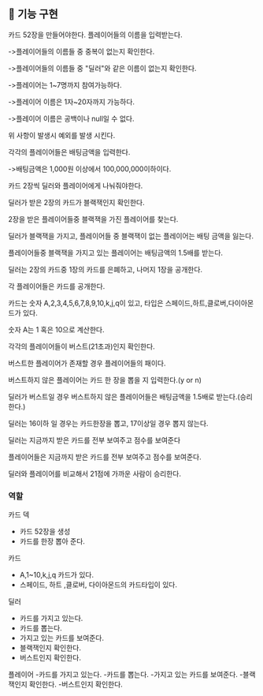 ## 🎨 기능 구현

카드 52장을 만들어야한다.
플레이어들의 이름을 입력받는다.

->플레이어들의 이름들 중 중복이 없는지 확인한다.

->플레이어들의 이름들 중 "딜러"와 같은 이름이 없는지 확인한다.

->플레이어는 1~7명까지 참여가능하다.

->플레이어 이름은 1자~20자까지 가능하다.

->플레이어 이름은 공백이나 null일 수 없다.

위 사항이 발생시 예외를 발생 시킨다.

각각의 플레이어들은 배팅금액을 입력한다.

->배팅금액은 1,000원 이상에서 100,000,000이하이다.

카드 2장씩 딜러와 플레이어에게 나눠줘야한다.

딜러가 받은 2장의 카드가 블랙잭인지 확인한다.

2장을 받은 플레이어들중 블랙잭을 가진 플레이어를 찾는다.

딜러가 블랙잭을 가지고, 플레이어들 중 블랙잭이 없는 플레이어는 배팅 금액을 잃는다.

플레이어들중 블랙잭을 가지고 있는 플레이어는 배팅금액의 1.5배를 받는다.

딜러는 2장의 카드중 1장의 카드를 은폐하고, 나머지 1장을 공개한다.

각 플레이어들은 카드를 공개한다.

카드는 숫자 A,2,3,4,5,6,7,8,9,10,k,j,q이 있고, 타입은 스페이드,하트,클로버,다이아몬드가 있다.

숫자 A는 1 혹은 10으로 계산한다.

각각의 플레이어들이 버스트(21초과)인지 확인한다.

버스트한 플레이어가 존재할 경우 플레이어들의 패이다.

버스트하지 않은 플레이어는 카드 한 장을 뽑을 지 입력한다.(y or n)

딜러가 버스트일 경우 버스트하지 않은 플레이어들은 배팅금액을 1.5배로 받는다.(승리한다.)

딜러는 16이하 일 경우는 카드한장을 뽑고, 17이상일 경우 뽑지 않는다.

딜러는 지금까지 받은 카드를 전부 보여주고 점수를 보여준다

플레이어들은 지금까지 받은 카드를 전부 보여주고 점수를 보여준다.

딜러와 플레이어를 비교해서 21점에 가까운 사람이 승리한다.

### 역할
카드 덱
- 카드 52장을 생성
- 카드를 한장 뽑아 준다.

카드
- A,1~10,k,j,q 카드가 있다.
- 스페이드, 하트 ,클로버, 다이아몬드의 카드타입이 있다.

딜러
- 카드를 가지고 있는다.
- 카드를 뽑는다.
- 가지고 있는 카드를 보여준다.
- 블랙잭인지 확인한다.
- 버스트인지 확인한다.

플레이어
-카드를 가지고 있는다.
-카드를 뽑는다.
-가지고 있는 카드를 보여준다.
-블랙잭인지 확인한다.
-버스트인지 확인한다.
